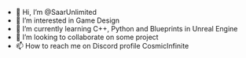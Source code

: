 - 👋 Hi, I’m @SaarUnlimited
- 👀 I’m interested in Game Design
- 🌱 I’m currently learning C++, Python and Blueprints in Unreal Engine
- 💞️ I’m looking to collaborate on some project
- 📫 How to reach me on Discord profile CosmicInfinite

<!---
SaarUnlimited/SaarUnlimited is a ✨ special ✨ repository because its `README.md` (this file) appears on your GitHub profile.
You can click the Preview link to take a look at your changes.
--->
